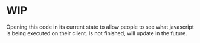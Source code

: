 # WIP

Opening this code in its current state to allow people to see what javascript is being executed on their client. Is not finished, will update in the future. 